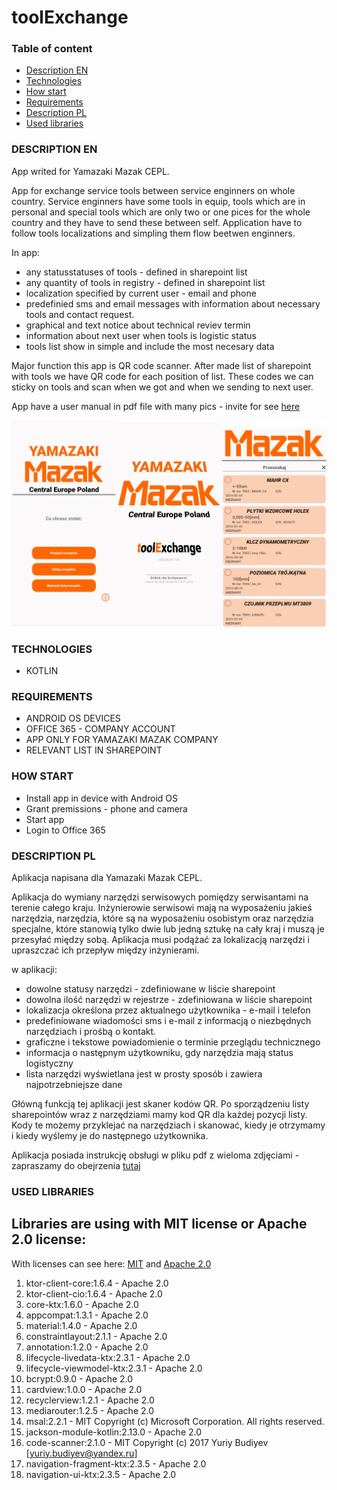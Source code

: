 # toolExchange

### Table of content

- [Description EN](#description-pl)
- [Technologies](#technologies)
- [How start](#how-start)
- [Requirements](#requirements)
- [Description PL](#description-pl)
- [Used libraries](#used-libraries)

### DESCRIPTION EN

App writed for Yamazaki Mazak CEPL.

App for exchange service tools between service enginners on whole country.
Service enginners have some tools in equip, tools which are in personal and special tools which are only two or one pices for the whole country and they have to send these between self.
Application have to follow tools localizations and simpling them flow beetwen enginners.

In app:
- any statusstatuses of tools - defined in sharepoint list
- any quantity of tools in registry - defined in sharepoint list
- localization specified by current user - email and phone
- predefinied sms and email messages with information about necessary tools and contact request.
- graphical and text notice about technical reviev termin
- information about next user when tools is logistic status
- tools list show in simple and include the most necesary data

Major function this app is QR code scanner.
After made list of sharepoint with tools we have QR code for each position of list. These codes we can sticky on tools and scan when we got  and when we sending to next user.

App have a user manual in pdf file with many pics - invite for see [here](./DOC/manual.pdf)

![SCREEN_FOR_APP](./DOC/screen.jpg)

### TECHNOLOGIES

- KOTLIN

### REQUIREMENTS

- ANDROID OS DEVICES
- OFFICE 365 - COMPANY ACCOUNT
- APP ONLY FOR YAMAZAKI MAZAK COMPANY
- RELEVANT LIST IN SHAREPOINT

### HOW START

- Install app in device with Android OS
- Grant premissions - phone and camera
- Start app
- Login to Office 365

### DESCRIPTION PL

Aplikacja napisana dla Yamazaki Mazak CEPL.

Aplikacja do wymiany narzędzi serwisowych pomiędzy serwisantami na terenie całego kraju.
Inżynierowie serwisowi mają na wyposażeniu jakieś narzędzia, narzędzia, które są na wyposażeniu osobistym oraz narzędzia specjalne, które stanowią tylko dwie lub jedną sztukę na cały kraj i muszą je przesyłać między sobą.
Aplikacja musi podążać za lokalizacją narzędzi i upraszczać ich przepływ między inżynierami.

w aplikacji:
- dowolne statusy narzędzi - zdefiniowane w liście sharepoint
- dowolna ilość narzędzi w rejestrze - zdefiniowana w liście sharepoint
- lokalizacja określona przez aktualnego użytkownika - e-mail i telefon
- predefiniowane wiadomości sms i e-mail z informacją o niezbędnych narzędziach i prośbą o kontakt.
- graficzne i tekstowe powiadomienie o terminie przeglądu technicznego
- informacja o następnym użytkowniku, gdy narzędzia mają status logistyczny
- lista narzędzi wyświetlana jest w prosty sposób i zawiera najpotrzebniejsze dane

Główną funkcją tej aplikacji jest skaner kodów QR.
Po sporządzeniu listy sharepointów wraz z narzędziami mamy kod QR dla każdej pozycji listy. Kody te możemy przyklejać na narzędziach i skanować, kiedy je otrzymamy i kiedy wyślemy je do następnego użytkownika.

Aplikacja posiada instrukcję obsługi w pliku pdf z wieloma zdjęciami - zapraszamy do obejrzenia [tutaj](./DOC/manual.pdf)

### USED LIBRARIES

## Libraries are using with MIT license or Apache 2.0 license:


With licenses can see here: [MIT](https://opensource.org/licenses/MIT) and [Apache 2.0](http://www.apache.org/licenses/LICENSE-2.0)

1. ktor-client-core:1.6.4 - Apache 2.0
2. ktor-client-cio:1.6.4 - Apache 2.0
3. core-ktx:1.6.0 - Apache 2.0
4. appcompat:1.3.1 - Apache 2.0
5. material:1.4.0 - Apache 2.0
6. constraintlayout:2.1.1 - Apache 2.0
7. annotation:1.2.0 - Apache 2.0
8. lifecycle-livedata-ktx:2.3.1 - Apache 2.0
9. lifecycle-viewmodel-ktx:2.3.1 - Apache 2.0
10. bcrypt:0.9.0 - Apache 2.0
11. cardview:1.0.0 - Apache 2.0
12. recyclerview:1.2.1 - Apache 2.0
13. mediarouter:1.2.5 - Apache 2.0
14. msal:2.2.1 - MIT Copyright (c) Microsoft Corporation. All rights reserved.
15. jackson-module-kotlin:2.13.0 - Apache 2.0
16. code-scanner:2.1.0 - MIT Copyright (c) 2017 Yuriy Budiyev [yuriy.budiyev@yandex.ru]
17. navigation-fragment-ktx:2.3.5 - Apache 2.0
18. navigation-ui-ktx:2.3.5 - Apache 2.0